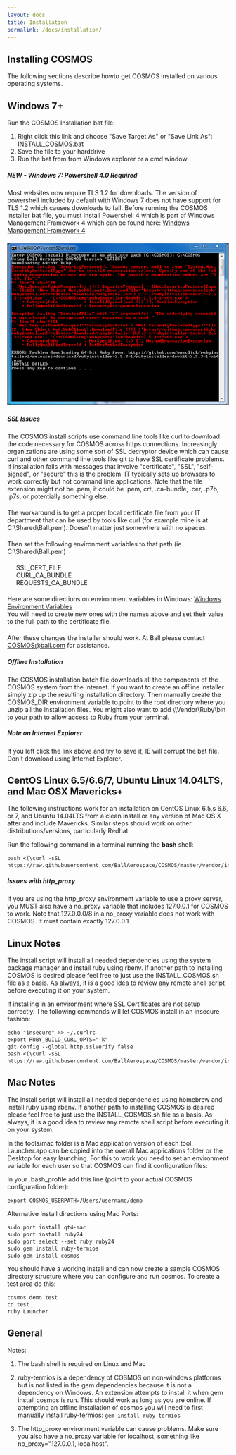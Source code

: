 ```yaml
---
layout: docs
title: Installation
permalink: /docs/installation/
---
```


## Installing COSMOS

The following sections describe howto get COSMOS installed on various operating systems.


## Windows 7+
Run the COSMOS Installation bat file:

  1. Right click this link and choose "Save Target As" or "Save Link As": [INSTALL_COSMOS.bat](https://raw.githubusercontent.com/BallAerospace/COSMOS/master/vendor/installers/windows/INSTALL_COSMOS.bat)
  2. Save the file to your harddrive
  3. Run the bat from from Windows explorer or a cmd window

<div class="note warning">
  <h5>NEW - Windows 7: Powershell 4.0 Required</h5>
  <p style="margin-bottom:20px;">Most websites now require TLS 1.2 for downloads.  The version of powershell included by default with Windows 7 does not have support for TLS 1.2 which causes downloads to fail.  Before running the COSMOS installer bat file, you must install Powershell 4 which is part of Windows Management Framework 4 which can be found here:  <a href="https://www.microsoft.com/en-us/download/details.aspx?id=40855">Windows Management Framework 4</a></p>
  <p><img src="/img/windows7error.png" alt="Windows7Error"></p>
</div>

<div class="note warning">
  <h5>SSL Issues</h5>
  <p style="margin-bottom:20px;">The COSMOS install scripts use command line tools like curl to download the code necessary for COSMOS across https connections.  Increasingly organizations are using some sort of SSL decryptor device which can cause curl and other command line tools like git to have SSL certificate problems.  If installation fails with messages that involve "certificate", "SSL", "self-signed", or "secure" this is the problem.  IT typically sets up browsers to work correctly but not command line applications. Note that the file extension might not be .pem, it could be .pem, crt, .ca-bundle, .cer, .p7b, .p7s, or  potentially something else.</p>
  <p style="margin-bottom:20px;">The workaround is to get a proper local certificate file from your IT department that can be used by tools like curl (for example mine is at C:\Shared\Ball.pem).   Doesn't matter just somewhere with no spaces.</p>
  <p style="margin-bottom:20px;">Then set the following environment variables to that path (ie. C:\Shared\Ball.pem)</p>

<p style="margin-left:20px;margin-bottom:20px;">
SSL_CERT_FILE<br/>
CURL_CA_BUNDLE<br/>
REQUESTS_CA_BUNDLE<br/>
</p>

<p style="margin-bottom:20px;">
Here are some directions on environment variables in Windows:
<a href="https://www.computerhope.com/issues/ch000549.htm">Windows Environment Variables</a><br/>
You will need to create new ones with the names above and set their value to the full path to the certificate file.
</p>
<p style="margin-bottom:20px;">After these changes the installer should work. At Ball please contact <a href="mailto:COSMOS@ball.com">COSMOS@ball.com</a> for assistance.</p>
</div>

<div class="note info">
  <h5>Offline Installation</h5>
  <p>The COSMOS installation batch file downloads all the components of the COSMOS system from the Internet. If you want to create an offline installer simply zip up the resulting installation directory. Then manually create the COSMOS_DIR environment variable to point to the root directory where you unzip all the installation files. You might also want to add \<COSMOS\>\Vendor\Ruby\bin to your path to allow access to Ruby from your terminal.</p>
</div>

<div class="note warning">
  <h5>Note on Internet Explorer</h5>
  <p>If you left click the link above and try to save it, IE will corrupt the bat file. Don't download using Internet Explorer.</p>
</div>

## CentOS Linux 6.5/6.6/7, Ubuntu Linux 14.04LTS, and Mac OSX Mavericks+
The following instructions work for an installation on CentOS Linux 6.5,s 6.6, or 7, and Ubuntu 14.04LTS from a clean install or any version of Mac OS X after and include Mavericks.  Similar steps should work on other distributions/versions, particularly Redhat.

Run the following command in a terminal running the **bash** shell:

```
bash <(\curl -sSL https://raw.githubusercontent.com/BallAerospace/COSMOS/master/vendor/installers/linux_mac/INSTALL_COSMOS.sh)
```

<div class="note warning">
  <h5>Issues with http_proxy</h5>
  <p style="margin-bottom:20px;">If you are using the http_proxy environment variable to use a proxy server, you MUST also have a no_proxy variable that includes 127.0.0.1 for COSMOS to work.  Note that 127.0.0.0/8 in a no_proxy variable does not work with COSMOS.  It must contain exactly 127.0.0.1</p>
</div>

## Linux Notes

The install script will install all needed dependencies using the system package manager and install ruby using rbenv.   If another path to installing COSMOS is desired please feel free to just use the INSTALL_COSMOS.sh file as a basis.  As always, it is a good idea to review any remote shell script before executing it on your system.

If installing in an environment where SSL Certificates are not setup correctly.  The following commands will let COSMOS install in an insecure fashion:

```
echo "insecure" >> ~/.curlrc
export RUBY_BUILD_CURL_OPTS="-k"
git config --global http.sslVerify false
bash <(\curl -sSL https://raw.githubusercontent.com/BallAerospace/COSMOS/master/vendor/installers/linux_mac/INSTALL_COSMOS.sh)
```

## Mac Notes

The install script will install all needed dependencies using homebrew and install ruby using rbenv.   If another path to installing COSMOS is desired please feel free to just use the INSTALL_COSMOS.sh file as a basis.  As always, it is a good idea to review any remote shell script before executing it on your system.

In the tools/mac folder is a Mac application version of each tool.    Launcher.app can be copied into the overall Mac applications folder or the Desktop for easy launching.   For this to work you need to set an environment variable for each user so that COSMOS can find it configuration files:

In your .bash_profile add this line (point to your actual COSMOS configuration folder):

```
export COSMOS_USERPATH=/Users/username/demo
```

Alternative Install directions using Mac Ports:

```
sudo port install qt4-mac
sudo port install ruby24
sudo port select --set ruby ruby24
sudo gem install ruby-termios
sudo gem install cosmos
```

You should have a working install and can now create
a sample COSMOS directory structure where you can
configure and run cosmos. To create a test area do
this:

```
cosmos demo test
cd test
ruby Launcher
```

## General

Notes:

1. The bash shell is required on Linux and Mac

1. ruby-termios is a dependency of COSMOS on non-windows platforms but is not listed in the gem dependencies because it is not a dependency on Windows.  An extension attempts to install it when gem install cosmos is run.  This should work as long as you are online. If attempting an offline installation of cosmos you will need to first manually install ruby-termios: ```gem install ruby-termios```

1. The http_proxy environment variable can cause problems.   Make sure you also have a no_proxy variable for localhost, something like no_proxy="127.0.0.1, localhost".
